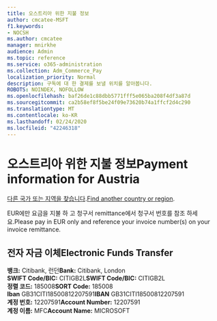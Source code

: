 ```yaml
---
title: 오스트리아 위한 지불 정보
author: cmcatee-MSFT
f1.keywords:
- NOCSH
ms.author: cmcatee
manager: mnirkhe
audience: Admin
ms.topic: reference
ms.service: o365-administration
ms.collection: Adm_Commerce_Pay
localization_priority: Normal
description: 구독에 대 한 결제를 보낼 위치를 알아봅니다.
ROBOTS: NOINDEX, NOFOLLOW
ms.openlocfilehash: baf26de1c88dbb5771fff5e065ba208f4df3a87d
ms.sourcegitcommit: ca2b58ef8f5be24f09e73620b74a1ffcf2d4c290
ms.translationtype: MT
ms.contentlocale: ko-KR
ms.lasthandoff: 02/24/2020
ms.locfileid: "42246318"
---
```

# <a name="payment-information-for-austria"></a><span data-ttu-id="4267b-103">오스트리아 위한 지불 정보</span><span class="sxs-lookup"><span data-stu-id="4267b-103">Payment information for Austria</span></span>

<span data-ttu-id="4267b-104">[다른 국가 또는 지역을 찾습니다](../billing-and-payments/pay-for-your-subscription.md).</span><span class="sxs-lookup"><span data-stu-id="4267b-104">[Find another country or region](../billing-and-payments/pay-for-your-subscription.md).</span></span>

<span data-ttu-id="4267b-105">EUR에만 요금을 지불 하 고 청구서 remittance에서 청구서 번호를 참조 하세요.</span><span class="sxs-lookup"><span data-stu-id="4267b-105">Please pay in EUR only and reference your invoice number(s) on your invoice remittance.</span></span>

## <a name="electronic-funds-transfer"></a><span data-ttu-id="4267b-106">전자 자금 이체</span><span class="sxs-lookup"><span data-stu-id="4267b-106">Electronic Funds Transfer</span></span>

<span data-ttu-id="4267b-107">**뱅크:** Citibank, 런던</span><span class="sxs-lookup"><span data-stu-id="4267b-107">**Bank:** Citibank, London</span></span>  
<span data-ttu-id="4267b-108">**SWIFT Code/BIC:** CITIGB2L</span><span class="sxs-lookup"><span data-stu-id="4267b-108">**SWIFT Code/BIC:** CITIGB2L</span></span>  
<span data-ttu-id="4267b-109">**정렬 코드:** 185008</span><span class="sxs-lookup"><span data-stu-id="4267b-109">**SORT Code:** 185008</span></span>  
<span data-ttu-id="4267b-110">**Iban** GB31CITI18500812207591</span><span class="sxs-lookup"><span data-stu-id="4267b-110">**IBAN** GB31CITI18500812207591</span></span>  
<span data-ttu-id="4267b-111">**계정 번호:** 12207591</span><span class="sxs-lookup"><span data-stu-id="4267b-111">**Account Number:** 12207591</span></span>  
<span data-ttu-id="4267b-112">**계정 이름:** MFC</span><span class="sxs-lookup"><span data-stu-id="4267b-112">**Account Name:** MICROSOFT</span></span>  